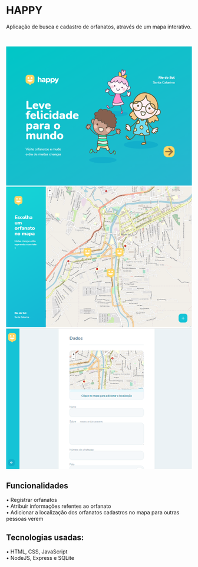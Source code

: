 <h1> HAPPY </h1>

<p>Aplicação de busca e cadastro de orfanatos, através de um mapa interativo. </p> <br>

![initial page](https://github.com/BRMicael/nlw3-happy/blob/main/screenshots/home.png)
![map](https://github.com/BRMicael/nlw3-happy/blob/main/screenshots/map.png)
![sign up page](https://github.com/BRMicael/nlw3-happy/blob/main/screenshots/signuppage.png)


<h2> Funcionalidades </h2>
  • Registrar orfanatos <br>
  • Atribuir informações refentes ao orfanato <br>
  • Adicionar a localização dos orfanatos cadastros no mapa para outras pessoas verem <br>

<h2>Tecnologias usadas:</h2>
• HTML, CSS, JavaScript <br>
• NodeJS, Express e SQLite <br>

